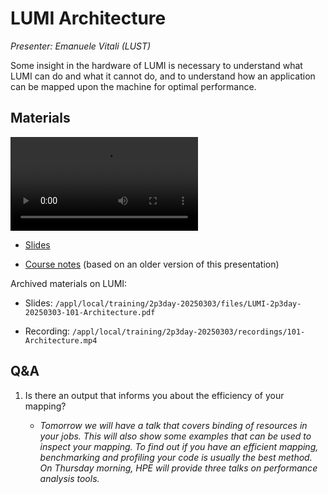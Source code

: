 # LUMI Architecture

*Presenter: Emanuele Vitali (LUST)*

Some insight in the hardware of LUMI is necessary to understand what
LUMI can do and what it cannot do, and to understand how an application can
be mapped upon the machine for optimal performance.


## Materials

<!--
Materials will be made available after the lecture
-->
<video src="https://462000265.lumidata.eu/2p3day-20250303/recordings/101-Architecture.mp4" controls="controls"></video>

<!--
-   A video recording will follow.
-->

-   [Slides](https://462000265.lumidata.eu/2p3day-20250303/files/LUMI-2p3day-20250303-101-Architecture.pdf)

-   [Course notes](101-Architecture.md) (based on an older version of this presentation)

Archived materials on LUMI:

-   Slides: `/appl/local/training/2p3day-20250303/files/LUMI-2p3day-20250303-101-Architecture.pdf`

-   Recording: `/appl/local/training/2p3day-20250303/recordings/101-Architecture.mp4`


## Q&A

1.  Is there an output that informs you about the efficiency of your mapping? 

    -   *Tomorrow we will have a talk that covers binding of resources in your jobs. This will also show some examples that can be used to inspect your mapping. To find out if you have an efficient mapping, benchmarking and profiling your code is usually the best method. On Thursday morning, HPE will provide three talks on performance analysis tools.*
